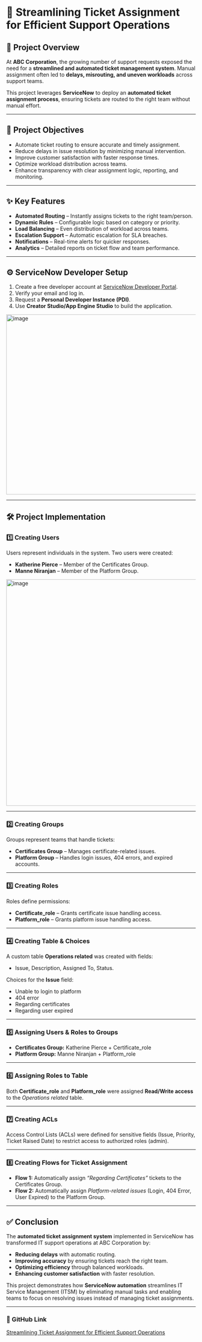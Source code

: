 # 🚀 Streamlining Ticket Assignment for Efficient Support Operations  

## 📌 Project Overview  
At **ABC Corporation**, the growing number of support requests exposed the need for a **streamlined and automated ticket management system**. Manual assignment often led to **delays, misrouting, and uneven workloads** across support teams.  

This project leverages **ServiceNow** to deploy an **automated ticket assignment process**, ensuring tickets are routed to the right team without manual effort.  

---

## 🎯 Project Objectives  
- Automate ticket routing to ensure accurate and timely assignment.  
- Reduce delays in issue resolution by minimizing manual intervention.  
- Improve customer satisfaction with faster response times.  
- Optimize workload distribution across teams.  
- Enhance transparency with clear assignment logic, reporting, and monitoring.  

---

## ✨ Key Features  
- **Automated Routing** – Instantly assigns tickets to the right team/person.  
- **Dynamic Rules** – Configurable logic based on category or priority.  
- **Load Balancing** – Even distribution of workload across teams.  
- **Escalation Support** – Automatic escalation for SLA breaches.  
- **Notifications** – Real-time alerts for quicker responses.  
- **Analytics** – Detailed reports on ticket flow and team performance.  

---

## ⚙️ ServiceNow Developer Setup  
1. Create a free developer account at [ServiceNow Developer Portal](https://developer.servicenow.com/dev.do).  
2. Verify your email and log in.  
3. Request a **Personal Developer Instance (PDI)**.  
4. Use **Creator Studio/App Engine Studio** to build the application.  

<img width="968" height="478" alt="image" src="https://github.com/user-attachments/assets/54420330-ab7f-45f7-bdb6-583ec17139c2" />

---

## 🛠️ Project Implementation  

### 1️⃣ Creating Users  
Users represent individuals in the system. Two users were created:  
- **Katherine Pierce** – Member of the Certificates Group.  
- **Manne Niranjan** – Member of the Platform Group.  

<img width="1437" height="601" alt="image" src="https://github.com/user-attachments/assets/810dedf1-3a3a-419d-92e1-f6afda1b8573" />

---

### 2️⃣ Creating Groups  
Groups represent teams that handle tickets:  
- **Certificates Group** – Manages certificate-related issues.  
- **Platform Group** – Handles login issues, 404 errors, and expired accounts.  


---

### 3️⃣ Creating Roles  
Roles define permissions:  
- **Certificate_role** – Grants certificate issue handling access.  
- **Platform_role** – Grants platform issue handling access.  

---

### 4️⃣ Creating Table & Choices  
A custom table **Operations related** was created with fields:  
- Issue, Description, Assigned To, Status.  

Choices for the **Issue** field:  
- Unable to login to platform  
- 404 error  
- Regarding certificates  
- Regarding user expired  


---

### 5️⃣ Assigning Users & Roles to Groups  
- **Certificates Group:** Katherine Pierce + Certificate_role  
- **Platform Group:** Manne Niranjan + Platform_role  


---

### 6️⃣ Assigning Roles to Table  
Both **Certificate_role** and **Platform_role** were assigned **Read/Write access** to the *Operations related* table.  


---

### 7️⃣ Creating ACLs  
Access Control Lists (ACLs) were defined for sensitive fields (Issue, Priority, Ticket Raised Date) to restrict access to authorized roles (admin).  


---

### 8️⃣ Creating Flows for Ticket Assignment  
- **Flow 1:** Automatically assign *“Regarding Certificates”* tickets to the Certificates Group.  
- **Flow 2:** Automatically assign *Platform-related issues* (Login, 404 Error, User Expired) to the Platform Group.  


---

## ✅ Conclusion  
The **automated ticket assignment system** implemented in ServiceNow has transformed IT support operations at ABC Corporation by:  
- **Reducing delays** with automatic routing.  
- **Improving accuracy** by ensuring tickets reach the right team.  
- **Optimizing efficiency** through balanced workloads.  
- **Enhancing customer satisfaction** with faster resolution.  

This project demonstrates how **ServiceNow automation** streamlines IT Service Management (ITSM) by eliminating manual tasks and enabling teams to focus on resolving issues instead of managing ticket assignments.  

---

### 🔗 GitHub Link  
[Streamlining Ticket Assignment for Efficient Support Operations](https://github.com/Baratam-Saiprasoona/Streamlining-Ticket-Assignment-for-Efficient-Support-Operations.git)  
